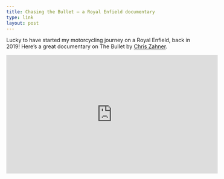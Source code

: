 ```yaml
---
title: Chasing the Bullet – a Royal Enfield documentary
type: link
layout: post
---
```


Lucky to have started my motorcycling journey on a Royal Enfield, back in 2019! Here’s a great documentary on The Bullet by <a href="https://www.youtube.com/user/PrometheanLiver" class="link">Chris Zahner</a>.

<iframe width="560" height="315" src="https://www.youtube.com/embed/cBHgg67gBRs" title="YouTube video player" frameborder="0" allow="accelerometer; autoplay; clipboard-write; encrypted-media; gyroscope; picture-in-picture" allowfullscreen></iframe>